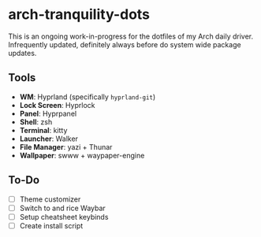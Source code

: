 # arch-tranquility-dots
This is an ongoing work-in-progress for the dotfiles of my Arch daily driver.<br/>
Infrequently updated, definitely always before do system wide package updates.

## Tools
- **WM**: Hyprland (specifically `hyprland-git`)
- **Lock Screen**: Hyprlock
- **Panel**: Hyprpanel
- **Shell**: zsh
- **Terminal**: kitty
- **Launcher**: Walker
- **File Manager**: yazi + Thunar
- **Wallpaper**: swww + waypaper-engine

## To-Do
- [ ] Theme customizer
- [ ] Switch to and rice Waybar
- [ ] Setup cheatsheet keybinds
- [ ] Create install script
